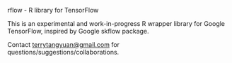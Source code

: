 rflow - R library for TensorFlow

This is an experimental and work-in-progress R wrapper library for Google TensorFlow, inspired by Google skflow package.  

Contact terrytangyuan@gmail.com for questions/suggestions/collaborations. 
